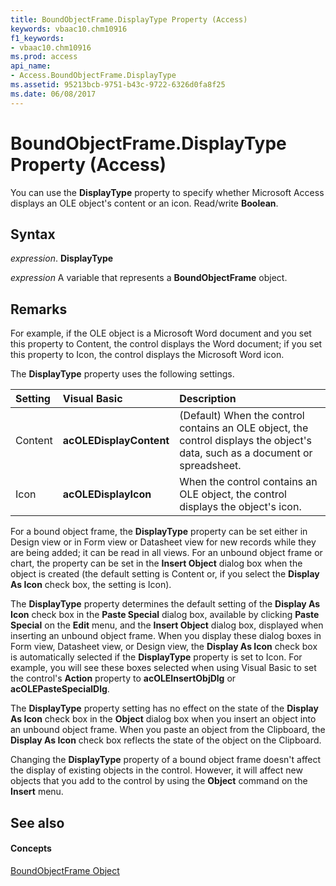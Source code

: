```yaml
---
title: BoundObjectFrame.DisplayType Property (Access)
keywords: vbaac10.chm10916
f1_keywords:
- vbaac10.chm10916
ms.prod: access
api_name:
- Access.BoundObjectFrame.DisplayType
ms.assetid: 95213bcb-9751-b43c-9722-6326d0fa8f25
ms.date: 06/08/2017
---
```



# BoundObjectFrame.DisplayType Property (Access)

You can use the  **DisplayType** property to specify whether Microsoft Access displays an OLE object's content or an icon. Read/write **Boolean**.


## Syntax

 _expression_. **DisplayType**

 _expression_ A variable that represents a **BoundObjectFrame** object.


## Remarks

For example, if the OLE object is a Microsoft Word document and you set this property to Content, the control displays the Word document; if you set this property to Icon, the control displays the Microsoft Word icon.

The  **DisplayType** property uses the following settings.



| <strong>Setting</strong> | <strong>Visual Basic</strong>        | <strong>Description</strong>                                                                                                  |
|:-------------------------|:-------------------------------------|:------------------------------------------------------------------------------------------------------------------------------|
| Content                  | <strong>acOLEDisplayContent</strong> | (Default) When the control contains an OLE object, the control displays the object's data, such as a document or spreadsheet. |
| Icon                     | <strong>acOLEDisplayIcon</strong>    | When the control contains an OLE object, the control displays the object's icon.                                              |

For a bound object frame, the  **DisplayType** property can be set either in Design view or in Form view or Datasheet view for new records while they are being added; it can be read in all views. For an unbound object frame or chart, the property can be set in the **Insert Object** dialog box when the object is created (the default setting is Content or, if you select the **Display As Icon** check box, the setting is Icon).

The  **DisplayType** property determines the default setting of the **Display As Icon** check box in the **Paste Special** dialog box, available by clicking **Paste Special** on the **Edit** menu, and the **Insert Object** dialog box, displayed when inserting an unbound object frame. When you display these dialog boxes in Form view, Datasheet view, or Design view, the **Display As Icon** check box is automatically selected if the **DisplayType** property is set to Icon. For example, you will see these boxes selected when using Visual Basic to set the control's **Action** property to **acOLEInsertObjDlg** or **acOLEPasteSpecialDlg**.

The  **DisplayType** property setting has no effect on the state of the **Display As Icon** check box in the **Object** dialog box when you insert an object into an unbound object frame. When you paste an object from the Clipboard, the **Display As Icon** check box reflects the state of the object on the Clipboard.

Changing the  **DisplayType** property of a bound object frame doesn't affect the display of existing objects in the control. However, it will affect new objects that you add to the control by using the **Object** command on the **Insert** menu.


## See also


#### Concepts


[BoundObjectFrame Object](boundobjectframe-object-access.md)

